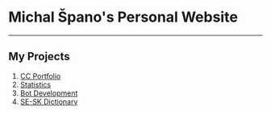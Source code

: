 # Michal Špano's Personal Website
___
## My Projects

1. [CC Portfolio][ID1]
2. [Statistics][ID2]
3. [Bot Development][ID3]
4. [SE-SK Dictionary][ID4]

<!--
Link reference
--->
[ID1]: https://michalspano.myportfolio.com
[ID2]: https://datalore.jetbrains.com/view/notebook/jNqbu2J9dbFUdmfENQRiv0
[ID3]: https://github.com/michalspano/Swedish-Slovak-Dictionary
[ID4]: https://github.com/michalspano/Swedish-Slovak-Dictionary
